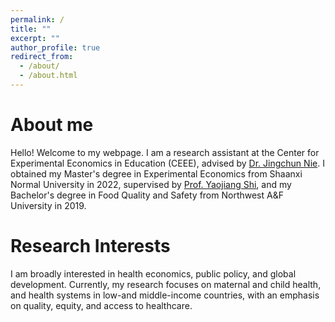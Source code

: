 ```yaml
---
permalink: /
title: ""
excerpt: ""
author_profile: true
redirect_from: 
  - /about/
  - /about.html
---
```

About me
======
Hello! Welcome to my webpage. I am a research assistant at the Center for Experimental Economics in Education (CEEE), advised by [Dr. Jingchun Nie](https://www.researchgate.net/profile/Jingchun-Nie). I obtained my Master's degree in Experimental Economics from Shaanxi Normal University in 2022, supervised by [Prof. Yaojiang Shi](https://scholar.google.com/citations?user=ZtZi5T8AAAAJ&hl=en), and my Bachelor's degree in Food Quality and Safety from Northwest A&F University in 2019.


Research Interests
======
I am broadly interested in health economics, public policy, and global development. Currently, my research focuses on maternal and child health, and health systems in low-and middle-income countries, with an emphasis on quality, equity, and access to healthcare.
